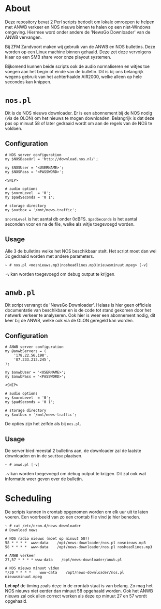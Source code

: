 About
=====

Deze repository bevat 2 Perl scripts bedoelt om lokale omroepen te helpen met ANWB verkeer en NOS nieuws binnen te halen op een niet-Windows omgeving.
Hiermee word onder andere de 'NewsGo Downloader' van de ANWB vervangen.

Bij ZFM Zandvoort maken wij gebruik van de ANWB en NOS bulletins. Deze worden op een Linux machine binnen gehaald. Deze zet deze vervolgens klaar op een SMB share voor onze playout systemen.

Bijkomend kunnen beide scripts ook de audio normaliseren en witjes toe voegen aan het begin of einde van de bulletin. Dit is bij ons belangrijk wegens gebruik van het achterhaalde AIR2000, welke alleen op hele secondes kan knippen.

`nos.pl`
========

Dit is de NOS nieuws downloader. Er is een abonnement bij de NOS nodig (via de OLON) om het nieuws te mogen downloaden.
Belangrijk is dat deze pas op minuut 58 of later gedraaid wordt om aan de regels van de NOS te voldoen.

Configuration
-------------

```
# NOS server configuration
my $NOSBaseUrl = 'http://download.nos.nl/';

my $NOSUser = '<USERNAME>';
my $NOSPass = '<PASSWORD>';

<SNIP>

# audio options
my $normLevel  = '0';
my $padSeconds = '0 1';

# storage directory
my $outbox = '/mnt/news-traffic';
```

`$normLevel` is het aantal db onder 0dBFS.
`$padSeconds` is het aantal seconden voor en na de file, welke als witje toegevoegd worden.

Usage
-----

Alle 3 de bulletins welke het NOS beschikbaar stelt. Het script moet dan wel 3x gedraaid worden met andere parameters.

```
~ # nos.pl <nosnieuws.mp3|nosheadlines.mp3|nieuwsminuut.mpeg> [-v]
```

`-v` kan worden toegevoegd om debug output te krijgen.


`anwb.pl`
=========

Dit script vervangt de 'NewsGo Downloader'. Helaas is hier geen officiele documentatie van beschikbaar en is de code tot stand gekomen door het netwerk verkeer te analyseren.
Ook hier is weer een abonnement nodig, dit keer bij de ANWB, welke ook via de OLON geregeld kan worden.

Configuration
-------------

```
# ANWB server configuration
my @anwbServers = (
    '178.22.56.198',
    '87.233.213.245',
);

my $anwbUser = '<USERNAME>';
my $anwbPass = '<PASSWORD>';

<SNIP>

# audio options
my $normLevel  = '0';
my $padSeconds = '0 1';

# storage directory
my $outbox = '/mnt/news-traffic';
```

De opties zijn het zelfde als bij `nos.pl`.

Usage
-----

De server bied meestal 2 bulletins aan, de downloader zal de laatste downloaden en in de `$outbox` plaatsen.

```
~ # anwd.pl [-v]
```

`-v` kan worden toegevoegd om debug output te krijgen. Dit zal ook wat informatie weer geven over de bulletin.


Scheduling
==========

De scripts kunnen in crontab opgenomen worden om elk uur uit te laten voeren. Een voorbeeld van zo een crontab file vind je hier beneden.

```
~ # cat /etc/cron.d/news-downloader 
# Download news

# NOS radio nieuws (moet op minuut 58!)
58 * * * *  www-data    /opt/news-downloader/nos.pl nosnieuws.mp3
58 * * * *  www-data    /opt/news-downloader/nos.pl nosheadlines.mp3

# ANWB verkeer
27,57 * * * * www-data    /opt/news-downloader/anwb.pl

# NOS nieuws minuut video
*/30 * * * *    www-data    /opt/news-downloader/nos.pl nieuwsminuut.mpeg
```

**Let op!** de timing zoals deze in de crontab staat is van belang.
Zo mag het NOS nieuws niet eerder dan minuut 58 opgehaald worden. Ook het ANWB nieuws zal ook allen correct werken als deze op minuut 27 en 57 wordt opgehaald.

